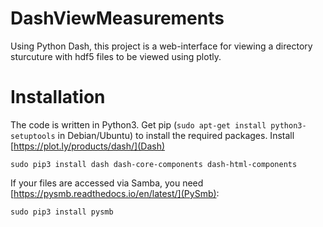 # DashViewMeasurements
Using Python Dash, this project is a web-interface for viewing a directory sturcuture with hdf5 files to be viewed using plotly.

# Installation

The code is written in Python3. Get pip (`sudo apt-get install python3-setuptools` in Debian/Ubuntu) to install the required packages.
Install [https://plot.ly/products/dash/](Dash)
```
sudo pip3 install dash dash-core-components dash-html-components
```

If your files are accessed via Samba, you need [https://pysmb.readthedocs.io/en/latest/](PySmb):
```
sudo pip3 install pysmb
```
